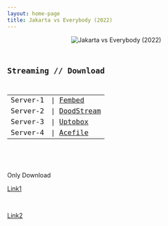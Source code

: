 ```yaml
---
layout: home-page
title: Jakarta vs Everybody (2022)
---
```

<center>
<img src="https://i.pinimg.com/originals/60/d1/46/60d146fb55b6eacbb6e95277d6b00691.jpg" alt="Jakarta vs Everybody (2022)">
</center>
<pre><code>
<h2>Streaming // Download</h2>
<table><tbody>
<tr>
<td>Server-1</td>
<td>| <a href="https://www.fembed.com/f/pw-pksmrlmwp03-" target="_blank">Fembed</a></td>
</tr>
<tr>
<td>Server-2</td>
<td>| <a href="https://dood.so/d/rdq0nkzo3q1c" target="_blank">DoodStream</a></td>
</tr>
<tr>
<td>Server-3</td>
<td>| <a href="https://uptobox.com/htyheui8a6sn" target="_blank">Uptobox</a></td>
</tr>
<tr>
<td>Server-4</td>
<td>| <a href="https://acefile.co/f/70972051/hitsmovie21-com-jakarta-vs-everybody-2022-720p-mp4" target="_blank">Acefile</a></td>
</tr>
</tbody></table>
</code></pre>

<br />

Only Download

<a href="https://drive.mrsolusi.com/dl/U0hOOGVBMkVhYTkweVhLZ0cyYnZWZGFRQ0NqQ2dBVmRSQVVRV0hTRUszOD0=" target="_blank">Link1</a>

<br />


<a href="https://fastdrive.io/5CAL/NGEFILM21.Jakarta.Vs_Everybody.2022.720p.mp4" target="_blank">Link2</a>

